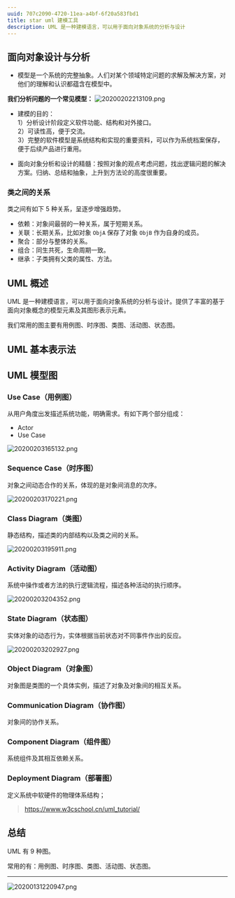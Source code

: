 ```yaml
---
uuid: 707c2090-4720-11ea-a4bf-6f20a583fbd1
title: star uml 建模工具
description: UML 是一种建模语言，可以用于面向对象系统的分析与设计
---
```






<!--more-->
<!-- 1. 发布前：删除草稿的 uuid -->
<!-- 2. 发布后：补充tag，category -->

## 面向对象设计与分析
- 模型是一个系统的完整抽象。人们对某个领域特定问题的求解及解决方案，对他们的理解和认识都蕴含在模型中。

**我们分析问题的一个常见模型：**
![20200202213109.png](https://raw.githubusercontent.com/LeungGeorge/assets/master/images/20200202213109.png)

- 建模的目的：    
  1）分析设计阶段定义软件功能、结构和对外接口。      
  2）可读性高，便于交流。    
  3）完整的软件模型是系统结构和实现的重要资料，可以作为系统档案保存，便于后续产品进行重用。    

- 面向对象分析和设计的精髓：按照对象的观点考虑问题，找出逻辑问题的解决方案。归纳、总结和抽象，上升到方法论的高度很重要。

### 类之间的关系
类之间有如下 5 种关系，呈逐步增强趋势。

- 依赖：对象间最弱的一种关系，属于短期关系。      
- 关联：长期关系，比如对象 `ObjA` 保存了对象 `ObjB` 作为自身的成员。     
- 聚合：部分与整体的关系。     
- 组合：同生共死，生命周期一致。     
- 继承：子类拥有父类的属性、方法。     

## UML 概述
UML 是一种建模语言，可以用于面向对象系统的分析与设计。提供了丰富的基于面向对象概念的模型元素及其图形表示元素。

我们常用的图主要有用例图、时序图、类图、活动图、状态图。

<!-- 
StarUML
1. 下载地址：https://xclient.info/s/staruml.html

2. 破解方式： 
sudo spctl --master-disabl

MAC应用无法打开或文件损坏的处理方法：https://xclient.info/a/74559ea2-7870-b992-ed53-52a9d988e382.html 
-->

## UML 基本表示法



## UML 模型图
### Use Case（用例图）
从用户角度出发描述系统功能，明确需求。有如下两个部分组成：

- Actor
- Use Case

![20200203165132.png](https://raw.githubusercontent.com/LeungGeorge/assets/master/images/20200203165132.png)

### Sequence Case（时序图）
对象之间动态合作的关系，体现的是对象间消息的次序。

![20200203170221.png](https://raw.githubusercontent.com/LeungGeorge/assets/master/images/20200203170221.png)

### Class Diagram（类图）
静态结构，描述类的内部结构以及类之间的关系。

![20200203195911.png](https://raw.githubusercontent.com/LeungGeorge/assets/master/images/20200203195911.png)

### Activity Diagram（活动图）
系统中操作或者方法的执行逻辑流程，描述各种活动的执行顺序。

![20200203204352.png](https://raw.githubusercontent.com/LeungGeorge/assets/master/images/20200203204352.png)

### State Diagram（状态图）
实体对象的动态行为，实体根据当前状态对不同事件作出的反应。

![20200203202927.png](https://raw.githubusercontent.com/LeungGeorge/assets/master/images/20200203202927.png)

### Object Diagram（对象图）
对象图是类图的一个具体实例，描述了对象及对象间的相互关系。

### Communication Diagram（协作图）
对象间的协作关系。

### Component Diagram（组件图）
系统组件及其相互依赖关系。

### Deployment Diagram（部署图）
定义系统中软硬件的物理体系结构；

> https://www.w3cschool.cn/uml_tutorial/


## 总结

UML 有 9 种图。

常用的有：用例图、时序图、类图、活动图、状态图。


---
![20200131220947.png](https://raw.githubusercontent.com/LeungGeorge/assets/master/images/20200131220947.png)

<link rel="stylesheet" href="http://yandex.st/highlightjs/6.1/styles/default.min.css">
<script src="http://yandex.st/highlightjs/6.1/highlight.min.js"></script>
<script>
hljs.tabReplace = ' ';
hljs.initHighlightingOnLoad();
</script>

<!-- > 来源：[https://leunggeorge.github.io/](https://leunggeorge.github.io/)   -->